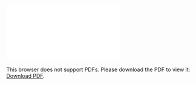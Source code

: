 <object data="christ-in-song/CIS1908pdfs/492.pdf" type="application/pdf" width="100%" height="1024px">
    <embed src="christ-in-song/CIS1908pdfs/492.pdf">
        <p>This browser does not support PDFs. Please download the PDF to view it: <a href="christ-in-song/CIS1908pdfs/492.pdf">Download PDF</a>.</p>
    </embed>
</object>
